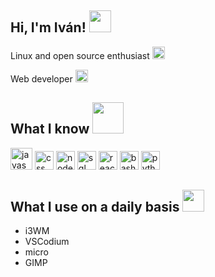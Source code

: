 <h2> Hi, I'm Iván! <img src=https://user-images.githubusercontent.com/83523507/218109041-a1d26c4e-1ef7-4068-a10b-ae892527d1fb.gif height="35"/></h2>

<p>Linux and open source enthusiast <img src=https://user-images.githubusercontent.com/83523507/218112889-ba91ea0b-6c9b-476a-a769-df1e26355b63.png height="20"/></p>
<p>Web developer <img src=https://user-images.githubusercontent.com/83523507/218123019-3b00c130-471c-4053-8ab1-f7612bd8bb6d.png height="20"/></p>

<h2>What I know <img src=https://user-images.githubusercontent.com/83523507/218123632-1dfb628f-af0d-4df6-b69d-df447feeecfa.gif height="50"/></h2>
<p>
  <img title="javascript" src=https://user-images.githubusercontent.com/83523507/218122319-cc8a21a1-63a5-4021-ba68-a0dd9c9169a0.png width="35"/>
  <img title="css" src=https://user-images.githubusercontent.com/83523507/218126578-5f3fafee-6651-4a98-b496-30b995ad597d.png width="30"/>
  <img title="nodejs" src=https://user-images.githubusercontent.com/83523507/218127348-83573761-e84c-4cd4-a1dc-dab1a479bda4.png width="30"/>
  <img title="sql" src=https://user-images.githubusercontent.com/83523507/218126864-4e2954b9-37d8-4928-a056-529eb72e9ff2.png width="30"/>
  <img title="react" src=https://user-images.githubusercontent.com/83523507/218126262-a617bf4c-5d91-4000-9431-fcfaef964d30.png width="30"/>
  <img title="bash" src=https://user-images.githubusercontent.com/83523507/218124352-f85a31f7-1927-4bca-b212-317dd3158e1a.png width="30"/>
  <img title="python" src=https://user-images.githubusercontent.com/83523507/218125995-6cfbf10f-8489-44ee-8ce2-71539700188f.png width="30"/>
  
  
</p>
<h2>What I use on a daily basis <img src=https://user-images.githubusercontent.com/83523507/218125459-f3fb6331-2b65-4b9b-91f3-f148923e0fd5.gif height="35"/>

</h2>
<ul>
  <li>i3WM</li>
  <li>VSCodium</li>
  <li>micro</li>
  <li>GIMP</li>
</ul>
